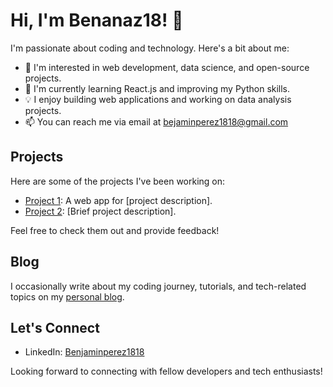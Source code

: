 # Hi, I'm Benanaz18! 👋

I'm passionate about coding and technology. Here's a bit about me:

- 👀 I'm interested in web development, data science, and open-source projects.
- 🌱 I'm currently learning React.js and improving my Python skills.
- 💡 I enjoy building web applications and working on data analysis projects.
- 📫 You can reach me via email at bejaminperez1818@gmail.com

## Projects

Here are some of the projects I've been working on:

- [Project 1](https://github.com/Benanaz18/project1): A web app for [project description].
- [Project 2](https://github.com/Benanaz18/project2): [Brief project description].

Feel free to check them out and provide feedback!

## Blog

I occasionally write about my coding journey, tutorials, and tech-related topics on my [personal blog](https://benanaz18-blog.github.io).

## Let's Connect

- LinkedIn: [Benjaminperez1818](https://www.linkedin.com/in/benjaminperez1818/)

Looking forward to connecting with fellow developers and tech enthusiasts!
